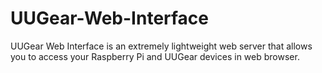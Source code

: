 # UUGear-Web-Interface
UUGear Web Interface is an extremely lightweight web server that allows you to access your Raspberry Pi and UUGear devices in web browser.
